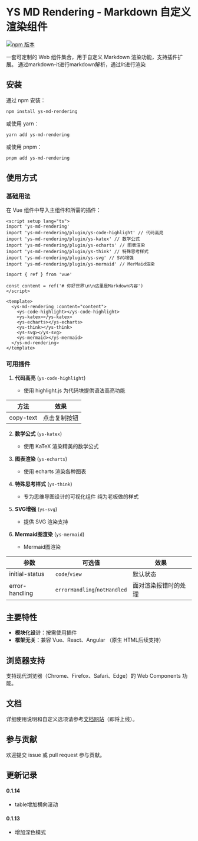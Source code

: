 # YS MD Rendering - Markdown 自定义渲染组件

[![npm 版本](https://badge.fury.io/js/ys-md-rendering.svg)](https://badge.fury.io/js/ys-md-rendering)

一套可定制的 Web 组件集合，用于自定义 Markdown 渲染功能，支持插件扩展。
通过markdown-it进行markdown解析，通过lit进行渲染

## 安装

通过 npm 安装：

```bash
npm install ys-md-rendering
```

或使用 yarn：

```bash
yarn add ys-md-rendering
```

或使用 pnpm：

```bash
pnpm add ys-md-rendering
```

## 使用方式

### 基础用法

在 Vue 组件中导入主组件和所需的插件：

```vue
<script setup lang="ts">
import 'ys-md-rendering'
import 'ys-md-rendering/plugin/ys-code-highlight' // 代码高亮
import 'ys-md-rendering/plugin/ys-katex' // 数学公式
import 'ys-md-rendering/plugin/ys-echarts' // 图表渲染
import 'ys-md-rendering/plugin/ys-think' // 特殊思考样式
import 'ys-md-rendering/plugin/ys-svg' // SVG增强
import 'ys-md-rendering/plugin/ys-mermaid' // MerMaid渲染

import { ref } from 'vue'

const content = ref('# 你好世界\n\n这里是Markdown内容')
</script>

<template>
  <ys-md-rendering :content="content">
    <ys-code-highlight></ys-code-highlight>
    <ys-katex></ys-katex>
    <ys-echarts></ys-echarts>
    <ys-think></ys-think>
    <ys-svg></ys-svg>
    <ys-mermaid></ys-mermaid>
  </ys-md-rendering>
</template>
```

### 可用插件

1. **代码高亮** (`ys-code-highlight`)

   - 使用 highlight.js 为代码块提供语法高亮功能

| 方法      | 效果         |
| --------- | ------------ |
| copy-text | 点击复制按钮 |

2. **数学公式** (`ys-katex`)

   - 使用 KaTeX 渲染精美的数学公式

3. **图表渲染** (`ys-echarts`)

   - 使用 echarts 渲染各种图表

4. **特殊思考样式** (`ys-think`)

   - 专为思维导图设计的可视化组件 纯为老板做的样式

5. **SVG增强** (`ys-svg`)

   - 提供 SVG 渲染支持

6. **Mermaid图渲染** (`ys-mermaid`)

   - Mermaid图渲染

| 参数           | 可选值                       | 效果                 |
| -------------- | ---------------------------- | -------------------- |
| initial-status | `code`/`view`                | 默认状态             |
| error-handling | `errorHandling`/`notHandled` | 面对渲染报错时的处理 |

## 主要特性

- **模块化设计**：按需使用插件
- **框架无关**：兼容 Vue、React、Angular （原生 HTML后续支持）

## 浏览器支持

支持现代浏览器（Chrome、Firefox、Safari、Edge）的 Web Components 功能。

## 文档

详细使用说明和自定义选项请参考[文档网站](#)（即将上线）。

## 参与贡献

欢迎提交 issue 或 pull request 参与贡献。

## 更新记录

#### 0.1.14

- table增加横向滚动

#### 0.1.13

- 增加深色模式
